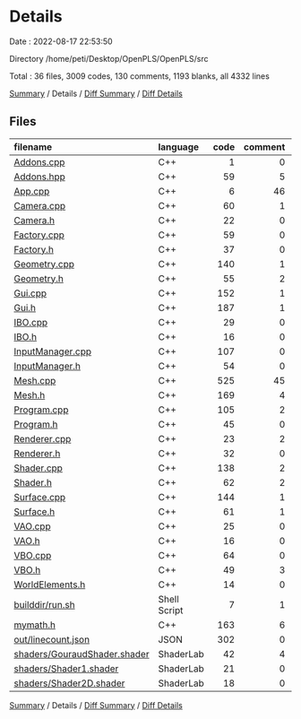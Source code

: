 # Details

Date : 2022-08-17 22:53:50

Directory /home/peti/Desktop/OpenPLS/OpenPLS/src

Total : 36 files,  3009 codes, 130 comments, 1193 blanks, all 4332 lines

[Summary](results.md) / Details / [Diff Summary](diff.md) / [Diff Details](diff-details.md)

## Files
| filename | language | code | comment | blank | total |
| :--- | :--- | ---: | ---: | ---: | ---: |
| [Addons.cpp](/Addons.cpp) | C++ | 1 | 0 | 0 | 1 |
| [Addons.hpp](/Addons.hpp) | C++ | 59 | 5 | 26 | 90 |
| [App.cpp](/App.cpp) | C++ | 6 | 46 | 4 | 56 |
| [Camera.cpp](/Camera.cpp) | C++ | 60 | 1 | 19 | 80 |
| [Camera.h](/Camera.h) | C++ | 22 | 0 | 13 | 35 |
| [Factory.cpp](/Factory.cpp) | C++ | 59 | 0 | 29 | 88 |
| [Factory.h](/Factory.h) | C++ | 37 | 0 | 41 | 78 |
| [Geometry.cpp](/Geometry.cpp) | C++ | 140 | 1 | 53 | 194 |
| [Geometry.h](/Geometry.h) | C++ | 55 | 2 | 34 | 91 |
| [Gui.cpp](/Gui.cpp) | C++ | 152 | 1 | 87 | 240 |
| [Gui.h](/Gui.h) | C++ | 187 | 1 | 99 | 287 |
| [IBO.cpp](/IBO.cpp) | C++ | 29 | 0 | 8 | 37 |
| [IBO.h](/IBO.h) | C++ | 16 | 0 | 3 | 19 |
| [InputManager.cpp](/InputManager.cpp) | C++ | 107 | 0 | 31 | 138 |
| [InputManager.h](/InputManager.h) | C++ | 54 | 0 | 26 | 80 |
| [Mesh.cpp](/Mesh.cpp) | C++ | 525 | 45 | 206 | 776 |
| [Mesh.h](/Mesh.h) | C++ | 169 | 4 | 73 | 246 |
| [Program.cpp](/Program.cpp) | C++ | 105 | 2 | 72 | 179 |
| [Program.h](/Program.h) | C++ | 45 | 0 | 21 | 66 |
| [Renderer.cpp](/Renderer.cpp) | C++ | 23 | 2 | 14 | 39 |
| [Renderer.h](/Renderer.h) | C++ | 32 | 0 | 10 | 42 |
| [Shader.cpp](/Shader.cpp) | C++ | 138 | 2 | 40 | 180 |
| [Shader.h](/Shader.h) | C++ | 62 | 2 | 24 | 88 |
| [Surface.cpp](/Surface.cpp) | C++ | 144 | 1 | 62 | 207 |
| [Surface.h](/Surface.h) | C++ | 61 | 1 | 43 | 105 |
| [VAO.cpp](/VAO.cpp) | C++ | 25 | 0 | 8 | 33 |
| [VAO.h](/VAO.h) | C++ | 16 | 0 | 10 | 26 |
| [VBO.cpp](/VBO.cpp) | C++ | 64 | 0 | 22 | 86 |
| [VBO.h](/VBO.h) | C++ | 49 | 3 | 8 | 60 |
| [WorldElements.h](/WorldElements.h) | C++ | 14 | 0 | 5 | 19 |
| [builddir/run.sh](/builddir/run.sh) | Shell Script | 7 | 1 | 3 | 11 |
| [mymath.h](/mymath.h) | C++ | 163 | 6 | 58 | 227 |
| [out/linecount.json](/out/linecount.json) | JSON | 302 | 0 | 0 | 302 |
| [shaders/GouraudShader.shader](/shaders/GouraudShader.shader) | ShaderLab | 42 | 4 | 15 | 61 |
| [shaders/Shader1.shader](/shaders/Shader1.shader) | ShaderLab | 21 | 0 | 13 | 34 |
| [shaders/Shader2D.shader](/shaders/Shader2D.shader) | ShaderLab | 18 | 0 | 13 | 31 |

[Summary](results.md) / Details / [Diff Summary](diff.md) / [Diff Details](diff-details.md)